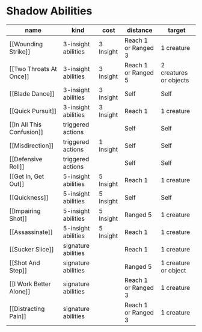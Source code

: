 # Shadow Abilities

| name                  | kind                | cost      | distance            | target                 |
| --------------------- | ------------------- | --------- | ------------------- | ---------------------- |
| [[Wounding Strike]]       | 3-insight abilities | 3 Insight | Reach 1 or Ranged 3 | 1 creature             |
| [[Two Throats At Once]]   | 3-insight abilities | 3 Insight | Reach 1 or Ranged 5 | 2 creatures or objects |
| [[Blade Dance]]           | 3-insight abilities | 3 Insight | Self                | Self                   |
| [[Quick Pursuit]]         | 3-insight abilities | 3 Insight | Reach 1             | 1 creature             |
| [[In All This Confusion]] | triggered actions   |           | Self                | Self                   |
| [[Misdirection]]          | triggered actions   | 1 Insight | Self                | Self                   |
| [[Defensive Roll]]        | triggered actions   |           | Self                | Self                   |
| [[Get In, Get Out]]       | 5-insight abilities | 5 Insight | Reach 1             | 1 creature             |
| [[Quickness]]             | 5-insight abilities | 5 Insight | Self                | Self                   |
| [[Impairing Shot]]        | 5-insight abilities | 5 Insight | Ranged 5            | 1 creature             |
| [[Assassinate]]           | 5-insight abilities | 5 Insight | Reach 1             | 1 creature             |
| [[Sucker Slice]]          | signature abilities |           | Reach 1             | 1 creature             |
| [[Shot And Step]]         | signature abilities |           | Ranged 5            | 1 creature or object   |
| [[I Work Better Alone]]   | signature abilities |           | Reach 1 or Ranged 3 | 1 creature             |
| [[Distracting Pain]]      | signature abilities |           | Reach 1 or Ranged 3 | 1 creature             |
